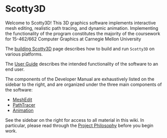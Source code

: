 
# Scotty3D

Welcome to Scotty3D! This 3D graphics software implements interactive mesh
editing, realistic path tracing, and dynamic animation. Implementing the
functionality of the program constitutes the majority of the coursework for
15-462/662 Computer Graphics at Carnegie Mellon University

The [building Scotty3D](build) page describes how to build and run `Scotty3D` on various platforms.

The [User Guide](guide) describes the intended functionality of the software to an end user.

The components of the Developer Manual are exhaustively listed on the sidebar to the right, and are organized under the three main components of the software:

- [MeshEdit](meshedit)
- [PathTracer](pathtracer)
- [Animation](animation)

See the sidebar on the right for access to all material in this wiki. In particular,
please read through the [Project Philosophy](philosophy) before you begin work.
